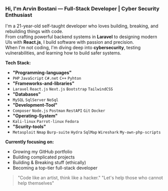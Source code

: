 ### Hi, I'm Arvin Bostani — Full-Stack Developer | Cyber Security Enthusiast

I'm a 21-year-old self-taught developer who loves building, breaking, and rebuilding things with code.  
From crafting powerful backend systems in **Laravel** to designing modern UIs with **React.js**, I build software with passion and precision.  
When I'm not coding, I'm diving deep into **cybersecurity**, testing vulnerabilities, and learning how to build safer systems.

**Tech Stack:** 
- **"Programming-languages"**
- `PHP` `JavaScript` `C#.net` `C++` `Pyhton`
- **"Frameworks-and-libraries"**  
- `Laravel` `React.js` `Next.js` `Bootstrap` `TailwindCSS`
- **"Databases"** 
- `MySQL` `SqlServer` `NoSql`
- **"Development-Tool"**
- `Composer` `Node.js` `Postman` `RestAPI` `Git` `Docker`
- **"Operating-System"**
- `Kali-linux` `Parrot-linux` `Fedora`
- **"Scurity-tools"**
- `Metasploit` `Nmap` `Burp-suite` `Hydra` `SqlMap` `Wireshark` `My-own-php-scripts`

**Currently focusing on:**  
- Growing my GitHub portfolio  
- Building complicated projects
- Building & Breaking stuff (ethically)
- Becoming a top-tier full-stack developer  

> "Code like an artist, think like a hacker."
> "Let's help those who cannot help themselves"
